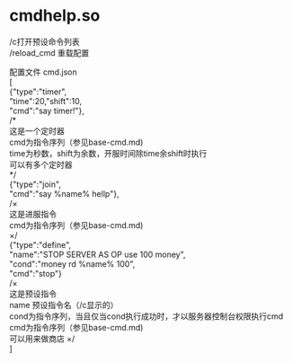 # cmdhelp.so
/c打开预设命令列表  
/reload_cmd 重载配置  

配置文件 cmd.json  
[  
{"type":"timer",  
"time":20,"shift":10,  
"cmd":"say timer!"},  
/*  
这是一个定时器  
cmd为指令序列（参见base-cmd.md)  
time为秒数，shift为余数，开服时间除time余shift时执行  
可以有多个定时器  
*/  
{"type":"join",  
"cmd":"say %name% hellp"},  
/×  
这是进服指令  
cmd为指令序列（参见base-cmd.md)  
×/  
{"type":"define",  
"name":"STOP SERVER AS OP use 100 money",  
"cond":"money rd %name% 100",  
"cmd":"stop"}  
/×  
这是预设指令  
name 预设指令名（/c显示的）  
cond为指令序列，当且仅当cond执行成功时，才以服务器控制台权限执行cmd  
cmd为指令序列（参见base-cmd.md)  
可以用来做商店 
×/  
]

